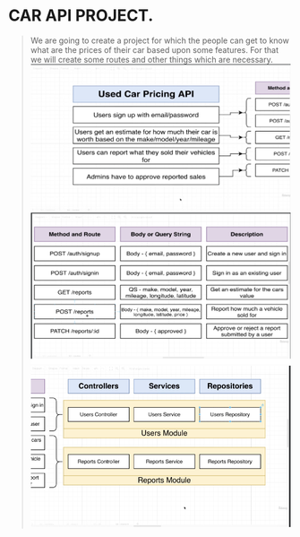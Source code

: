 # CAR API PROJECT.
> We are going to create a project for which the people can get to know what are the prices of their car based upon some features.
> For that we will create some routes and other things which are necessary.
![alt text](images/1st.png)
![alt text](images/2nd.png)
![alt text](images/3rd.png)